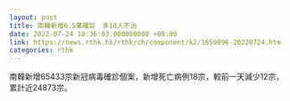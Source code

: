 ```yaml
---
layout: post
title: 南韓新增6.5萬確診　多18人不治
date: 2022-07-24 10:36:03.000000000 +08:00
link: https://news.rthk.hk/rthk/ch/component/k2/1659096-20220724.htm
categories: rthk
---
```


南韓新增65433宗新冠病毒確診個案，新增死亡病例18宗，較前一天減少12宗，累計近24873宗。
